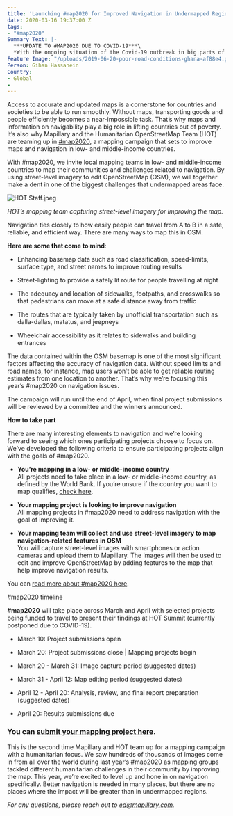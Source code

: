 ```yaml
---
title: 'Launching #map2020 for Improved Navigation in Undermapped Regions'
date: 2020-03-16 19:37:00 Z
tags:
- "#map2020"
Summary Text: |-
  ***UPDATE TO #MAP2020 DUE TO COVID-19***\
  *With the ongoing situation of the Covid-19 outbreak in big parts of the world, we are asking #map2020 participants to follow their local governments’ respective guidelines. If you can’t go out and capture imagery due to the current situation, you can still participate in #map2020 by updating and improving OpenStreetMap by using imagery that already exists on [Mapillary](https://www.mapillary.com/app). The imagery should still be used to improve navigation in your chosen area. *
Feature Image: "/uploads/2019-06-20-poor-road-conditions-ghana-af88e4.gif"
Person: Gihan Hassanein
Country:
- Global
- 
---
```


Access to accurate and updated maps is a cornerstone for countries and societies to be able to run smoothly. Without maps, transporting goods and people efficiently becomes a near-impossible task. That’s why maps and information on navigability play a big role in lifting countries out of poverty. It’s also why Mapillary and the Humanitarian OpenStreetMap Team (HOT) are teaming up in [#map2020](https://www.mapillary.com/map2020), a mapping campaign that sets to improve maps and navigation in low- and middle-income countries.

With #map2020, we invite local mapping teams in low- and middle-income countries to map their communities and challenges related to navigation. By using street-level imagery to edit OpenStreetMap (OSM), we will together make a dent in one of the biggest challenges that undermapped areas face.

![HOT Staff.jpeg](/uploads/HOT%20Staff.jpeg)

*HOT’s mapping team capturing street-level imagery for improving the map.*

Navigation ties closely to how easily people can travel from A to B in a safe, reliable, and efficient way. There are many ways to map this in OSM.

**Here are some that come to mind**:

* Enhancing basemap data such as road classification, speed-limits, surface type, and street names to improve routing results

* Street-lighting to provide a safely lit route for people travelling at night

* The adequacy and location of sidewalks, footpaths, and crosswalks so that pedestrians can move at a safe distance away from traffic

* The routes that are typically taken by unofficial transportation such as dalla-dallas, matatus, and jeepneys

* Wheelchair accessibility as it relates to sidewalks and building entrances

The data contained within the OSM basemap is one of the most significant factors affecting the accuracy of navigation data. Without speed limits and road names, for instance, map users won’t be able to get reliable routing estimates from one location to another. That’s why we’re focusing this year’s #map2020 on navigation issues.

The campaign will run until the end of April, when final project submissions will be reviewed by a committee and the winners announced. 

**How to take part**

There are many interesting elements to navigation and we’re looking forward to seeing which ones participating projects choose to focus on. We’ve developed the following criteria to ensure participating projects align with the goals of #map2020.

* **You’re mapping in a low- or middle-income country**\
  All projects need to take place in a low- or middle-income country, as defined by the World Bank. If you’re unsure if the country you want to map qualifies, [check here](https://data.worldbank.org/income-level/low-and-middle-income).

* **Your mapping project is looking to improve navigation**\
  All mapping projects in #map2020 need to address navigation with the goal of improving it.

* **Your mapping team will collect and use street-level imagery to map navigation-related features in OSM**\
  You will capture street-level images with smartphones or action cameras and upload them to Mapillary. The images will then be used to edit and improve OpenStreetMap by adding features to the map that help improve navigation results.

You can [read more about #map2020 here](https://www.mapillary.com/map2020).

\#map2020 timeline

**#map2020** will take place across March and April with selected projects being funded to travel to present their findings at HOT Summit (currently postponed due to COVID-19).

* March 10: Project submissions open

* March 20: Project submissions close | Mapping projects begin

* March 20 - March 31: Image capture period (suggested dates)

* March 31 - April 12: Map editing period (suggested dates)

* April 12 - April 20: Analysis, review, and final report preparation (suggested dates)

* April 20: Results submissions due

### You can [submit your mapping project here](https://docs.google.com/forms/d/e/1FAIpQLSd-oOVijimQPYmxqG0QYzhnnDpu-8hSpkuCFCd3LSbG2qMqzw/viewform).

This is the second time Mapillary and HOT team up for a mapping campaign with a humanitarian focus. We saw hundreds of thousands of images come in from all over the world during last year’s #map2020 as mapping groups tackled different humanitarian challenges in their community by improving the map. This year, we’re excited to level up and hone in on navigation specifically. Better navigation is needed in many places, but there are no places where the impact will be greater than in undermapped regions.

*For any questions, please reach out to [ed@mapillary.com](mailto:ed@mapillary.com).*